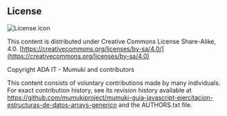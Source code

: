## License
![License icon](https://licensebuttons.net/l/by-sa/3.0/88x31.png)

This content is distributed under Creative Commons License Share-Alike, 4.0. [https://creativecommons.org/licenses/by-sa/4.0/](https://creativecommons.org/licenses/by-sa/4.0)

Copyright ADA IT - Mumuki and contributors

This content consists of voluntary contributions made by many
individuals. For exact contribution history, see its revision history
available at https://github.com/mumukiproject/mumuki-guia-javascript-ejercitacion-estructuras-de-datos-arrays-generico and the AUTHORS.txt file.

